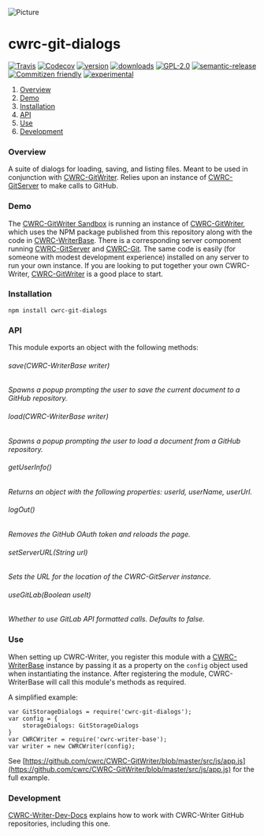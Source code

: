 ![Picture](http://cwrc.ca/logos/CWRC_logos_2016_versions/CWRCLogo-Horz-FullColour.png)

# cwrc-git-dialogs

[![Travis](https://img.shields.io/travis/cwrc/cwrc-git-dialogs.svg)](https://travis-ci.org/cwrc/cwrc-git-dialogs)
[![Codecov](https://img.shields.io/codecov/c/github/cwrc/cwrc-git-dialogs.svg)](https://codecov.io/gh/cwrc/cwrc-git-dialogs)
[![version](https://img.shields.io/npm/v/cwrc-git-dialogs.svg)](http://npm.im/cwrc-git-dialogs)
[![downloads](https://img.shields.io/npm/dm/cwrc-git-dialogs.svg)](http://npm-stat.com/charts.html?package=cwrc-git-dialogs&from=2015-08-01)
[![GPL-2.0](https://img.shields.io/npm/l/cwrc-git-dialogs.svg)](http://opensource.org/licenses/GPL-2.0)
[![semantic-release](https://img.shields.io/badge/%20%20%F0%9F%93%A6%F0%9F%9A%80-semantic--release-e10079.svg)](https://github.com/semantic-release/semantic-release)
[![Commitizen friendly](https://img.shields.io/badge/commitizen-friendly-brightgreen.svg)](http://commitizen.github.io/cz-cli/)
[![experimental](http://badges.github.io/stability-badges/dist/experimental.svg)](http://github.com/badges/stability-badges)

1. [Overview](#overview)
1. [Demo](#demo)
1. [Installation](#installation)
1. [API](#api)
1. [Use](#use)
1. [Development](#development)

### Overview

A suite of dialogs for loading, saving, and listing files.  Meant to be used in conjunction with [CWRC-GitWriter](https://github.com/cwrc/CWRC-GitWriter).  Relies upon an instance of [CWRC-GitServer](https://github.com/cwrc/CWRC-GitServer) to make calls to GitHub.

### Demo 

The [CWRC-GitWriter Sandbox](https://cwrc-writer.cwrc.ca) is running an instance of [CWRC-GitWriter](https://github.com/cwrc/CWRC-GitWriter), which uses the NPM package published from this repository along with the code in [CWRC-WriterBase](https://github.com/cwrc/CWRC-WriterBase). There is a corresponding server component running [CWRC-GitServer](https://github.com/cwrc/CWRC-GitServer) and [CWRC-Git](https://github.com/cwrc/CWRC-Git). The same code is easily (for someone with modest development experience) installed on any server to run your own instance.  If you are looking to put together your own CWRC-Writer, [CWRC-GitWriter](https://github.com/cwrc/CWRC-GitWriter) is a good place to start.

### Installation

`npm install cwrc-git-dialogs`

### API

This module exports an object with the following methods:

###### save(CWRC-WriterBase writer)
*Spawns a popup prompting the user to save the current document to a GitHub repository.*

###### load(CWRC-WriterBase writer)
*Spawns a popup prompting the user to load a document from a GitHub repository.*

###### getUserInfo()
*Returns an object with the following properties: userId, userName, userUrl.*

###### logOut()
*Removes the GitHub OAuth token and reloads the page.*

###### setServerURL(String url)
*Sets the URL for the location of the CWRC-GitServer instance.*

###### useGitLab(Boolean useIt)
*Whether to use GitLab API formatted calls. Defaults to false.*

### Use

When setting up CWRC-Writer, you register this module with a [CWRC-WriterBase](https://github.com/cwrc/CWRC-WriterBase) instance by passing it as a property on the `config` object used when instantiating the instance. After registering the module, CWRC-WriterBase will call this module's methods as required.

A simplified example:

```
var GitStorageDialogs = require('cwrc-git-dialogs');
var config = {
    storageDialogs: GitStorageDialogs
}
var CWRCWriter = require('cwrc-writer-base');
var writer = new CWRCWriter(config);
```

See [https://github.com/cwrc/CWRC-GitWriter/blob/master/src/js/app.js](https://github.com/cwrc/CWRC-GitWriter/blob/master/src/js/app.js) for the full example.

### Development

[CWRC-Writer-Dev-Docs](https://github.com/cwrc/CWRC-Writer-Dev-Docs) explains how to work with CWRC-Writer GitHub repositories, including this one.
